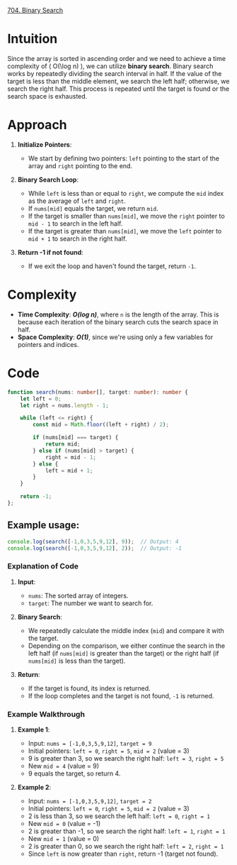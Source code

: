 [704. Binary Search](https://leetcode.com/problems/binary-search/)

# Intuition

Since the array is sorted in ascending order and we need to achieve a time complexity of \( O(\log n) \), we can utilize **binary search**. Binary search works by repeatedly dividing the search interval in half. If the value of the target is less than the middle element, we search the left half; otherwise, we search the right half. This process is repeated until the target is found or the search space is exhausted.

# Approach

1. **Initialize Pointers**:
   - We start by defining two pointers: `left` pointing to the start of the array and `right` pointing to the end.

2. **Binary Search Loop**:
   - While `left` is less than or equal to `right`, we compute the `mid` index as the average of `left` and `right`.
   - If `nums[mid]` equals the target, we return `mid`.
   - If the target is smaller than `nums[mid]`, we move the `right` pointer to `mid - 1` to search in the left half.
   - If the target is greater than `nums[mid]`, we move the `left` pointer to `mid + 1` to search in the right half.

3. **Return -1 if not found**:
   - If we exit the loop and haven't found the target, return `-1`.

# Complexity

- **Time Complexity**: ***O(log n)***, where `n` is the length of the array. This is because each iteration of the binary search cuts the search space in half.
- **Space Complexity**: ***O(1)***, since we're using only a few variables for pointers and indices.

# Code

```typescript
function search(nums: number[], target: number): number {
    let left = 0;
    let right = nums.length - 1;

    while (left <= right) {
        const mid = Math.floor((left + right) / 2);

        if (nums[mid] === target) {
            return mid;
        } else if (nums[mid] > target) {
            right = mid - 1;
        } else {
            left = mid + 1;
        }
    }

    return -1;
};

```

## Example usage:

```typescript
console.log(search([-1,0,3,5,9,12], 9));  // Output: 4
console.log(search([-1,0,3,5,9,12], 2));  // Output: -1
```

### Explanation of Code

1. **Input**:
   - `nums`: The sorted array of integers.
   - `target`: The number we want to search for.

2. **Binary Search**:
   - We repeatedly calculate the middle index (`mid`) and compare it with the target.
   - Depending on the comparison, we either continue the search in the left half (if `nums[mid]` is greater than the target) or the right half (if `nums[mid]` is less than the target).

3. **Return**:
   - If the target is found, its index is returned.
   - If the loop completes and the target is not found, `-1` is returned.

### Example Walkthrough

1. **Example 1**:
   - Input: `nums = [-1,0,3,5,9,12]`, `target = 9`
   - Initial pointers: `left = 0`, `right = 5`, `mid = 2` (value = 3)
   - 9 is greater than 3, so we search the right half: `left = 3`, `right = 5`
   - New `mid = 4` (value = 9)
   - 9 equals the target, so return 4.

2. **Example 2**:
   - Input: `nums = [-1,0,3,5,9,12]`, `target = 2`
   - Initial pointers: `left = 0`, `right = 5`, `mid = 2` (value = 3)
   - 2 is less than 3, so we search the left half: `left = 0`, `right = 1`
   - New `mid = 0` (value = -1)
   - 2 is greater than -1, so we search the right half: `left = 1`, `right = 1`
   - New `mid = 1` (value = 0)
   - 2 is greater than 0, so we search the right half: `left = 2`, `right = 1`
   - Since `left` is now greater than `right`, return -1 (target not found).